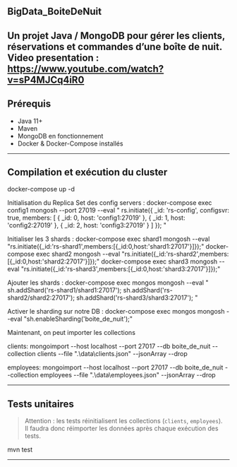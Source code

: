 ## BigData_BoiteDeNuit

Un projet Java / MongoDB pour gérer les clients, réservations et commandes d’une boîte de nuit.
Video presentation : https://www.youtube.com/watch?v=sP4MJCq4iR0
---

## Prérequis

- Java 11+  
- Maven  
- MongoDB en fonctionnement
- Docker & Docker-Compose installés


---


## Compilation et exécution du cluster 

docker-compose up -d

Initialisation du Replica Set des config servers :
docker-compose exec config1 mongosh --port 27019 --eval " rs.initiate({ _id: 'rs-config', configsvr: true, members: [ { _id: 0, host: 'config1:27019' }, { _id: 1, host: 'config2:27019' }, { _id: 2, host: 'config3:27019' } ] }); "

Initialiser les 3 shards : 
docker-compose exec shard1 mongosh --eval "rs.initiate({_id:'rs-shard1',members:[{_id:0,host:'shard1:27017'}]});"
docker-compose exec shard2 mongosh --eval "rs.initiate({_id:'rs-shard2',members:[{_id:0,host:'shard2:27017'}]});"
docker-compose exec shard3 mongosh --eval "rs.initiate({_id:'rs-shard3',members:[{_id:0,host:'shard3:27017'}]});"

Ajouter les shards : 
docker-compose exec mongos mongosh --eval " sh.addShard('rs-shard1/shard1:27017'); sh.addShard('rs-shard2/shard2:27017'); sh.addShard('rs-shard3/shard3:27017'); "

Activer le sharding sur notre DB :
docker-compose exec mongos mongosh --eval "sh.enableSharding('boite_de_nuit');"



Maintenant, on peut importer les collections

clients:
mongoimport --host localhost --port 27017 --db boite_de_nuit --collection clients --file ".\data\clients.json" --jsonArray --drop

employees:
mongoimport --host localhost --port 27017 --db boite_de_nuit --collection employees --file ".\data\employees.json" --jsonArray --drop



---

## Tests unitaires

> Attention : les tests réinitialisent les collections (`clients`, `employees`).  
> Il faudra donc réimporter les données après chaque exécution des tests.

mvn test

---


